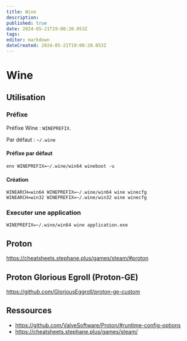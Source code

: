 ```yaml
---
title: Wine
description: 
published: true
date: 2024-05-21T19:00:20.053Z
tags: 
editor: markdown
dateCreated: 2024-05-21T19:00:20.053Z
---
```


# Wine

## Utilisation

### Préfixe

Préfixe Wine : `WINEPREFIX`.

Par défaut : `~/.wine`

#### Préfixe par défaut

```shell
env WINEPREFIX=~/.wine/win64 wineboot -u
```

#### Création

```shell
WINEARCH=win64 WINEPREFIX=~/.wine/win64 wine winecfg
WINEARCH=win32 WINEPREFIX=~/.wine/win32 wine winecfg
```

### Executer une application

```shell
WINEPREFIX=~/.wine/win64 wine application.exe
```

## Proton

<https://cheatsheets.stephane.plus/games/steam/#proton>

## Proton Glorious Egroll (Proton-GE)

<https://github.com/GloriousEggroll/proton-ge-custom>

## Ressources

- <https://github.com/ValveSoftware/Proton/#runtime-config-options>
- <https://cheatsheets.stephane.plus/games/steam/>
